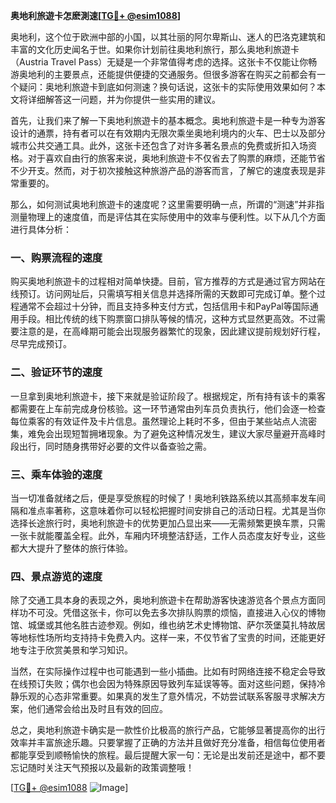 **奥地利旅遊卡怎麽測速[[TG💪+ @esim1088](https://t.me/s/esim1088)]**

奥地利，这个位于欧洲中部的小国，以其壮丽的阿尔卑斯山、迷人的巴洛克建筑和丰富的文化历史闻名于世。如果你计划前往奥地利旅行，那么奥地利旅遊卡（Austria Travel Pass）无疑是一个非常值得考虑的选择。这张卡不仅能让你畅游奥地利的主要景点，还能提供便捷的交通服务。但很多游客在购买之前都会有一个疑问：奥地利旅遊卡到底如何测速？换句话说，这张卡的实际使用效果如何？本文将详细解答这一问题，并为你提供一些实用的建议。

首先，让我们来了解一下奥地利旅遊卡的基本概念。奥地利旅遊卡是一种专为游客设计的通票，持有者可以在有效期内无限次乘坐奥地利境内的火车、巴士以及部分城市公共交通工具。此外，这张卡还包含了对许多著名景点的免费或折扣入场资格。对于喜欢自由行的旅客来说，奥地利旅遊卡不仅省去了购票的麻烦，还能节省不少开支。然而，对于初次接触这种旅游产品的游客而言，了解它的速度表现是非常重要的。

那么，如何测试奥地利旅遊卡的速度呢？这里需要明确一点，所谓的“测速”并非指测量物理上的速度值，而是评估其在实际使用中的效率与便利性。以下从几个方面进行具体分析：

### 一、购票流程的速度

购买奥地利旅遊卡的过程相对简单快捷。目前，官方推荐的方式是通过官方网站在线预订。访问网址后，只需填写相关信息并选择所需的天数即可完成订单。整个过程通常不会超过十分钟，而且支持多种支付方式，包括信用卡和PayPal等国际通用手段。相比传统的线下购票窗口排队等候的情况，这种方式显然更高效。不过需要注意的是，在高峰期可能会出现服务器繁忙的现象，因此建议提前规划好行程，尽早完成预订。

### 二、验证环节的速度

一旦拿到奥地利旅遊卡，接下来就是验证阶段了。根据规定，所有持有该卡的乘客都需要在上车前完成身份核验。这一环节通常由列车员负责执行，他们会逐一检查每位乘客的有效证件及卡片信息。虽然理论上耗时不多，但由于某些站点人流密集，难免会出现短暂拥堵现象。为了避免这种情况发生，建议大家尽量避开高峰时段出行，同时随身携带好必要的文件以备查验之需。

### 三、乘车体验的速度

当一切准备就绪之后，便是享受旅程的时候了！奥地利铁路系统以其高频率发车间隔和准点率著称，这意味着你可以轻松把握时间安排自己的活动日程。尤其是当你选择长途旅行时，奥地利旅遊卡的优势更加凸显出来——无需频繁更换车票，只需一张卡就能覆盖全程。此外，车厢内环境整洁舒适，工作人员态度友好专业，这些都大大提升了整体的旅行体验。

### 四、景点游览的速度

除了交通工具本身的表现之外，奥地利旅遊卡在帮助游客快速游览各个景点方面同样功不可没。凭借这张卡，你可以免去多次排队购票的烦恼，直接进入心仪的博物馆、城堡或其他名胜古迹参观。例如，维也纳艺术史博物馆、萨尔茨堡莫扎特故居等地标性场所均支持持卡免费入内。这样一来，不仅节省了宝贵的时间，还能更好地专注于欣赏美景和学习知识。

当然，在实际操作过程中也可能遇到一些小插曲。比如有时网络连接不稳定会导致在线预订失败；偶尔也会因为特殊原因导致列车延误等等。面对这些问题，保持冷静乐观的心态非常重要。如果真的发生了意外情况，不妨尝试联系客服寻求解决方案，他们通常会给出及时且有效的回应。

总之，奥地利旅遊卡确实是一款性价比极高的旅行产品，它能够显著提高你的出行效率并丰富旅途乐趣。只要掌握了正确的方法并且做好充分准备，相信每位使用者都能享受到顺畅愉快的旅程。最后提醒大家一句：无论是出发前还是途中，都不要忘记随时关注天气预报以及最新的政策调整哦！

[[TG💪+ @esim1088](https://t.me/s/esim1088) ![Image](https://i.postimg.cc/4NQfJmqS/Snipaste-2025-05-13-00-14-12.png)]
